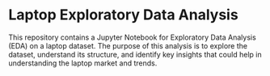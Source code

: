 # Laptop Exploratory Data Analysis

This repository contains a Jupyter Notebook for Exploratory Data Analysis (EDA) on a laptop dataset. The purpose of this analysis is to explore the dataset, understand its structure, and identify key insights that could help in understanding the laptop market and trends.
